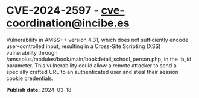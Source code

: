 # CVE-2024-2597 - cve-coordination@incibe.es

Vulnerability in AMSS++ version 4.31, which does not sufficiently encode user-controlled input, resulting in a Cross-Site Scripting (XSS) vulnerability through /amssplus/modules/book/main/bookdetail_school_person.php, in the 'b_id' parameter. This vulnerability could allow a remote attacker to send a specially crafted URL to an authenticated user and steal their session cookie credentials.

**Publish date:** 2024-03-18
